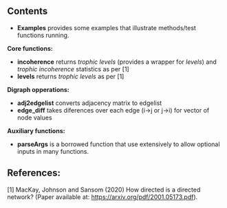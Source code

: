 
**Contents**
-
- **Examples** provides some examples that illustrate methods/test functions running.

**Core functions:**
- **incoherence**   returns *trophic levels* (provides a wrapper for *levels*) and *trophic incoherence* statistics as per [1]
- **levels**        returns *trophic levels* as per [1]

**Digraph opperations:**
- **adj2edgelist**  converts adjacency matrix to edgelist
- **edge_diff**     takes diferences over each edge (i->j or j->i) for vector of node values

**Auxiliary functions:**
- **parseArgs**    is a borrowed function that use extensively to allow optional inputs in many functions.

**References:**
-

[1] MacKay, Johnson and Sansom (2020) How directed is a directed network? 
(Paper available at: https://arxiv.org/pdf/2001.05173.pdf).
